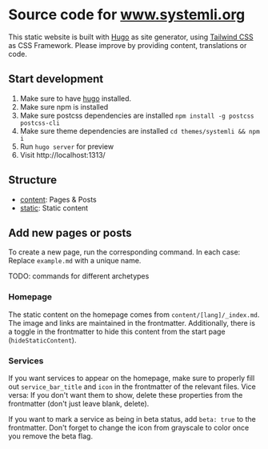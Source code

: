 # Source code for www.systemli.org

This static website is built with [Hugo](https://github.com/gohugoio/hugo) as site generator, using [Tailwind CSS](https://tailwindcss.com/) as CSS Framework.
Please improve by providing content, translations or code.

## Start development

 1. Make sure to have [hugo](https://gohugo.io/getting-started/installing/) installed.
 1. Make sure npm is installed
 1. Make sure postcss dependencies are installed `npm install -g postcss postcss-cli`
 1. Make sure theme dependencies are installed `cd themes/systemli && npm i`
 1. Run `hugo server` for preview
 1. Visit http://localhost:1313/

## Structure

* [content](content/): Pages & Posts
* [static](static/): Static content

## Add new pages or posts

To create a new page, run the corresponding command. In each case: Replace `example.md` with a unique name.

TODO: commands for different archetypes

### Homepage

The static content on the homepage comes from `content/[lang]/_index.md`. The image and links are maintained in the frontmatter. Additionally, there is a toggle in the frontmatter to hide this content from the start page (`hideStaticContent`).

### Services

If you want services to appear on the homepage, make sure to properly fill out `service_bar_title` and `icon` in the frontmatter of the relevant files. Vice versa: If you don't want them to show, delete these properties from the frontmatter (don't just leave blank, delete).

If you want to mark a service as being in beta status, add `beta: true` to the frontmatter. Don't forget to change the icon from grayscale to color once you remove the beta flag.
